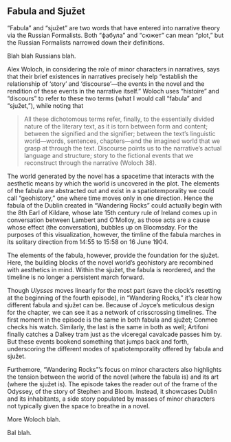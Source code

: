 ## Fabula and Sjužet

<p class="lead">“Fabula” and “sjužet” are two words that have entered into narrative theory via
the Russian Formalists. Both “фабула” and “сюжет” can mean “plot,” but the
Russian Formalists narrowed down their definitions.</p>

Blah blah Russians blah.

Alex Woloch, in considering the role of minor characters in narratives, says
that their brief existences in narratives precisely help “establish the
relationship of ‘story’ and ‘discourse’—the events in the novel and the
rendition of these events in the narrative itself.” Woloch uses “histoire” and
“discours” to refer to these two terms (what I would call “fabula” and
“sjužet,”), while noting that 

>All these dichotomous terms refer, finally, to the essentially divided nature
>of the literary text, as it is torn between form and content; between the
>signified and the signifier; between the text’s linguistic world—words,
>sentences, chapters—and the imagined world that we grasp at through the text.
>Discourse points us to the narrative’s actual language and structure; story to
>the fictional events that we reconstruct through the narrative (Woloch 38).

The world generated by the novel has a spacetime that interacts with the
aesthetic means by which the world is uncovered in the plot. The elements of
the fabula are abstracted out and exist in a spatiotemporality we could call
“geohistory,” one where time moves only in one direction. Hence the fabula of
the Dublin created in “Wandering Rocks” could actually begin with the 8th Earl
of Kildare, whose late 15th century rule of Ireland comes up in conversation
between Lambert and O’Molloy, as those acts are a cause whose effect (the
conversation), bubbles up on Bloomsday. For the purposes of this visualization,
however, the timline of the fabula marches in its solitary direction from 14:55
to 15:58 on 16 June 1904.

The elements of the fabula, however, provide the foundation for the sjužet.
Here, the building blocks of the novel world’s geohistory are recombined with
aesthetics in mind. Within the sjužet, the fabula is reordered, and the
timeline is no longer a persistent march forward. 

Though _Ulysses_ moves linearly for the most part (save the clock’s resetting
at the beginning of the fourth episode), in “Wandering Rocks,” it’s clear how
different fabula and sjužet can be. Because of Joyce’s meticulous design for
the chapter, we can see it as a network of crisscrossing timelines. The first
moment in the episode is the same in both fabula and sjužet; Conmee checks his
watch. Similarly, the last is the same in both as well; Artifoni finally
catches a Dalkey tram just as the viceregal cavalcade passes him by. But these
events bookend something that jumps back and forth, underscoring the different
modes of spatiotemporality offered by fabula and sjužet.

Furthemore, “Wandering Rocks”’s focus on minor characters also highlights the
tension between the world of the novel (where the fabula is) and its art (where
the sjužet is). The episode takes the reader out of the frame of the Odyssey,
of the story of Stephen and Bloom. Instead, it showcases Dublin and its
inhabitants, a side story populated by masses of minor characters not typically
given the space to breathe in a novel. 

More Woloch blah.

Bal blah.
